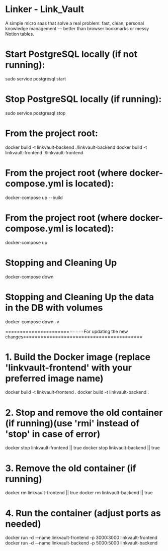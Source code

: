 # Linker - Link_Vault
A simple micro saas that solve a real problem: fast, clean, personal knowledge management — better than browser bookmarks or messy Notion tables.

# Start PostgreSQL locally (if not running):
sudo service postgresql start

# Stop PostgreSQL locally (if running):
sudo service postgresql stop


# From the project root:
docker build -t linkvault-backend ./linkvault-backend
docker build -t linkvault-frontend ./linkvault-frontend

# From the project root (where docker-compose.yml is located):
docker-compose up --build

# From the project root (where docker-compose.yml is located):
docker-compose up

# Stopping and Cleaning Up
docker-compose down

# Stopping and Cleaning Up the data in the DB with volumes
docker-compose down -v

===========================For updating the new changes=========================================

# 1. Build the Docker image (replace 'linkvault-frontend' with your preferred image name)
docker build -t linkvault-frontend .
docker build -t linkvault-backend .
# 2. Stop and remove the old container (if running)(use 'rmi' instead of 'stop' in case of error)
docker stop linkvault-frontend || true
docker stop linkvault-backend || true
# 3. Remove the old container (if running)
docker rm linkvault-frontend || true
docker rm linkvault-backend || true
# 4. Run the container (adjust ports as needed)
docker run -d --name linkvault-frontend -p 3000:3000 linkvault-frontend
docker run -d --name linkvault-backend -p 5000:5000 linkvault-backend
